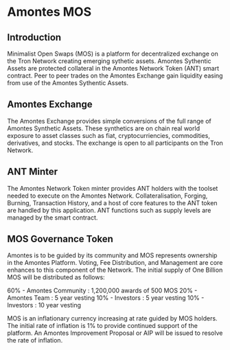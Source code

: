# Amontes MOS

## Introduction
Minimalist Open Swaps (MOS) is a platform for decentralized exchange on the Tron Network creating emerging sythetic assets. Amontes Sythentic Assets are protected collateral in the Amontes Network Token (ANT) smart contract.  Peer to peer trades on the Amontes Exchange gain liquidity easing from use of the Amontes Sythentic Assets.

## Amontes Exchange
The Amontes Exchange provides simple conversions of the full range of Amontes Synthetic Assets.  These synthetics are on chain real world exposure to asset classes such as fiat, cryptocurriencies, commodities, derivatives, and stocks.  The exchange is open to all participants on the Tron Network.

## ANT Minter
The Amontes Network Token minter provides ANT holders with the toolset needed to execute on the Amontes Network.  Collateralisation, Forging, Burning, Transaction History, and a host of core features to the ANT token are handled by this application.  ANT functions such as supply levels are managed by the smart contract.

## MOS Governance Token
Amontes is to be guided by its community and MOS represents ownership in the Amontes Platform.  Voting, Fee Distribution, and Management are core enhances to this component of the Network.  The initial supply of One Billion MOS will be distributed as follows:

60% - Amontes Community : 1,200,000 awards of 500 MOS
20% - Amontes Team : 5 year vesting
10% - Investors : 5 year vesting
10% - Investors : 10 year vesting

MOS is an inflationary currency increasing at rate guided by MOS holders.  The initial rate of inflation is 1% to provide continued support of the platform.  An Amontes Improvement Proposal or AIP will be issued to resolve the rate of inflation.
